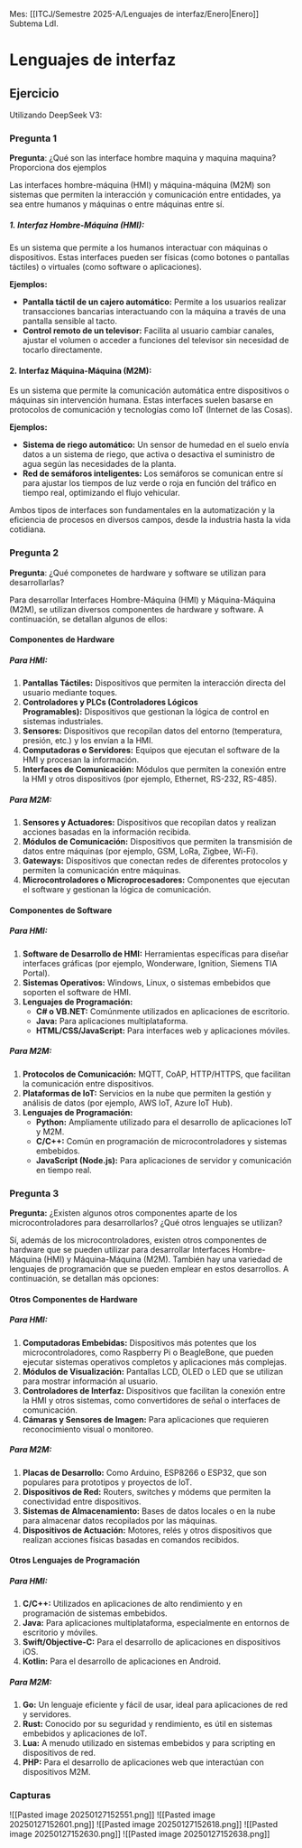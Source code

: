 Mes: [[ITCJ/Semestre 2025-A/Lenguajes de interfaz/Enero|Enero]]
Subtema LdI.

# Lenguajes de interfaz
## Ejercicio
Utilizando DeepSeek V3:
### Pregunta 1
**Pregunta**: ¿Qué son las interface hombre maquina y maquina maquina? Proporciona dos ejemplos

Las interfaces hombre-máquina (HMI) y máquina-máquina (M2M) son sistemas que permiten la interacción y comunicación entre entidades, ya sea entre humanos y máquinas o entre máquinas entre sí.

##### 1. **Interfaz Hombre-Máquina (HMI):**

Es un sistema que permite a los humanos interactuar con máquinas o dispositivos. Estas interfaces pueden ser físicas (como botones o pantallas táctiles) o virtuales (como software o aplicaciones).

**Ejemplos:**

- **Pantalla táctil de un cajero automático:** Permite a los usuarios realizar transacciones bancarias interactuando con la máquina a través de una pantalla sensible al tacto.
- **Control remoto de un televisor:** Facilita al usuario cambiar canales, ajustar el volumen o acceder a funciones del televisor sin necesidad de tocarlo directamente.

#### 2. **Interfaz Máquina-Máquina (M2M):**

Es un sistema que permite la comunicación automática entre dispositivos o máquinas sin intervención humana. Estas interfaces suelen basarse en protocolos de comunicación y tecnologías como IoT (Internet de las Cosas).

**Ejemplos:**

- **Sistema de riego automático:** Un sensor de humedad en el suelo envía datos a un sistema de riego, que activa o desactiva el suministro de agua según las necesidades de la planta.
- **Red de semáforos inteligentes:** Los semáforos se comunican entre sí para ajustar los tiempos de luz verde o roja en función del tráfico en tiempo real, optimizando el flujo vehicular.

Ambos tipos de interfaces son fundamentales en la automatización y la eficiencia de procesos en diversos campos, desde la industria hasta la vida cotidiana.

### Pregunta 2
**Pregunta**: ¿Qué componetes de hardware y software se utilizan para desarrollarlas?

Para desarrollar Interfaces Hombre-Máquina (HMI) y Máquina-Máquina (M2M), se utilizan diversos componentes de hardware y software. A continuación, se detallan algunos de ellos:

#### **Componentes de Hardware**

##### **Para HMI:**

1. **Pantallas Táctiles:** Dispositivos que permiten la interacción directa del usuario mediante toques.
2. **Controladores y PLCs (Controladores Lógicos Programables):** Dispositivos que gestionan la lógica de control en sistemas industriales.
3. **Sensores:** Dispositivos que recopilan datos del entorno (temperatura, presión, etc.) y los envían a la HMI.
4. **Computadoras o Servidores:** Equipos que ejecutan el software de la HMI y procesan la información.
5. **Interfaces de Comunicación:** Módulos que permiten la conexión entre la HMI y otros dispositivos (por ejemplo, Ethernet, RS-232, RS-485).

##### **Para M2M:**

1. **Sensores y Actuadores:** Dispositivos que recopilan datos y realizan acciones basadas en la información recibida.
2. **Módulos de Comunicación:** Dispositivos que permiten la transmisión de datos entre máquinas (por ejemplo, GSM, LoRa, Zigbee, Wi-Fi).
3. **Gateways:** Dispositivos que conectan redes de diferentes protocolos y permiten la comunicación entre máquinas.
4. **Microcontroladores o Microprocesadores:** Componentes que ejecutan el software y gestionan la lógica de comunicación.

#### **Componentes de Software**

##### **Para HMI:**

1. **Software de Desarrollo de HMI:** Herramientas específicas para diseñar interfaces gráficas (por ejemplo, Wonderware, Ignition, Siemens TIA Portal).
2. **Sistemas Operativos:** Windows, Linux, o sistemas embebidos que soporten el software de HMI.
3. **Lenguajes de Programación:**
    - **C# o VB.NET:** Comúnmente utilizados en aplicaciones de escritorio.
    - **Java:** Para aplicaciones multiplataforma.
    - **HTML/CSS/JavaScript:** Para interfaces web y aplicaciones móviles.

##### **Para M2M:**

1. **Protocolos de Comunicación:** MQTT, CoAP, HTTP/HTTPS, que facilitan la comunicación entre dispositivos.
2. **Plataformas de IoT:** Servicios en la nube que permiten la gestión y análisis de datos (por ejemplo, AWS IoT, Azure IoT Hub).
3. **Lenguajes de Programación:**
    - **Python:** Ampliamente utilizado para el desarrollo de aplicaciones IoT y M2M.
    - **C/C++:** Común en programación de microcontroladores y sistemas embebidos.
    - **JavaScript (Node.js):** Para aplicaciones de servidor y comunicación en tiempo real.

### Pregunta 3
**Pregunta:** ¿Existen algunos otros componentes aparte de los microcontroladores para desarrollarlos? ¿Qué otros lenguajes se utilizan?

Sí, además de los microcontroladores, existen otros componentes de hardware que se pueden utilizar para desarrollar Interfaces Hombre-Máquina (HMI) y Máquina-Máquina (M2M). También hay una variedad de lenguajes de programación que se pueden emplear en estos desarrollos. A continuación, se detallan más opciones:

#### **Otros Componentes de Hardware**

##### **Para HMI:**

1. **Computadoras Embebidas:** Dispositivos más potentes que los microcontroladores, como Raspberry Pi o BeagleBone, que pueden ejecutar sistemas operativos completos y aplicaciones más complejas.
2. **Módulos de Visualización:** Pantallas LCD, OLED o LED que se utilizan para mostrar información al usuario.
3. **Controladores de Interfaz:** Dispositivos que facilitan la conexión entre la HMI y otros sistemas, como convertidores de señal o interfaces de comunicación.
4. **Cámaras y Sensores de Imagen:** Para aplicaciones que requieren reconocimiento visual o monitoreo.

##### **Para M2M:**

1. **Placas de Desarrollo:** Como Arduino, ESP8266 o ESP32, que son populares para prototipos y proyectos de IoT.
2. **Dispositivos de Red:** Routers, switches y módems que permiten la conectividad entre dispositivos.
3. **Sistemas de Almacenamiento:** Bases de datos locales o en la nube para almacenar datos recopilados por las máquinas.
4. **Dispositivos de Actuación:** Motores, relés y otros dispositivos que realizan acciones físicas basadas en comandos recibidos.

#### **Otros Lenguajes de Programación**

##### **Para HMI:**

1. **C/C++:** Utilizados en aplicaciones de alto rendimiento y en programación de sistemas embebidos.
2. **Java:** Para aplicaciones multiplataforma, especialmente en entornos de escritorio y móviles.
3. **Swift/Objective-C:** Para el desarrollo de aplicaciones en dispositivos iOS.
4. **Kotlin:** Para el desarrollo de aplicaciones en Android.

##### **Para M2M:**

1. **Go:** Un lenguaje eficiente y fácil de usar, ideal para aplicaciones de red y servidores.
2. **Rust:** Conocido por su seguridad y rendimiento, es útil en sistemas embebidos y aplicaciones de IoT.
3. **Lua:** A menudo utilizado en sistemas embebidos y para scripting en dispositivos de red.
4. **PHP:** Para el desarrollo de aplicaciones web que interactúan con dispositivos M2M.

### Capturas
![[Pasted image 20250127152551.png]]
![[Pasted image 20250127152601.png]]
![[Pasted image 20250127152618.png]]
![[Pasted image 20250127152630.png]]
![[Pasted image 20250127152638.png]]